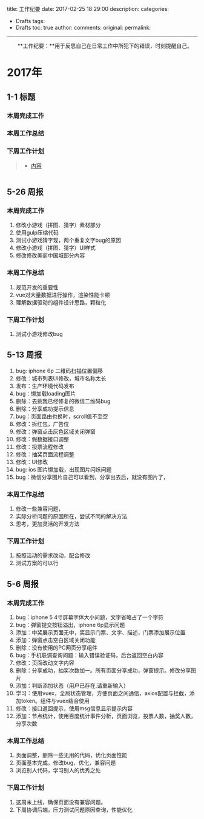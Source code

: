 title: 工作纪要
date: 2017-02-25 18:29:00
description: 
categories:
- Drafts
tags:
- Drafts
toc: true
author:
comments:
original:
permalink: 
---
　　**工作纪要：**用于反思自己在日常工作中所犯下的错误，时刻提醒自己。
<!-- more -->

# 2017年
## 1-1 标题
### 本周完成工作
### 本周工作总结
### 下周工作计划
> - [内容](链接 "描述")
```
```

## 5-26 周报
### 本周完成工作
1. 修改小游戏（拼图、猜字）素材部分
2. 使用gulp压缩代码
3. 测试小游戏猜字现，两个重复文字bug的原因
4. 修改小游戏（拼图、猜字）UI样式
5. 修改修改美丽中国城部分内容

### 本周工作总结
1. 规范开发的重要性
2. vue对大量数据进行操作，渲染性能卡顿
3. 理解数据驱动的组件设计思路，颗粒化

### 下周工作计划
1. 测试小游戏修改bug

## 5-13 周报
1. bug: iphone 6p 二维码扫描位置偏移
2. 修改：城市列表UI修改，城市名称太长
3. 发布：生产环境代码发布
4. bug：懒加载loading图片
5. 删除：去挑我已经修复的微信二维码bug
6. 删除：分享成功提示信息
7. bug：页面路由也换时，scroll值不至空
8. 修改：拆红包，广告位
9. 修改：弹窗点击灰色区域关闭弹窗
10. 修改：假数据接口调整
11. 修改：投票流程修改
12. 修改：抽奖页面流程调整
13. 修改：UI修改
14. bug: ios 图片懒加载，出现图片闪烁问题
15. bug：微信分享图片自己可以看到，分享出去后，就没有图片了，

### 本周工作总结
1. 修改一些兼容问题，
2. 实际分析问题的原因所在，尝试不同的解决方法
3. 思考，更加灵活的开发方法

### 下周工作计划
1. 按照活动的需求改动，配合修改
2. 测试方案的可以行

## 5-6 周报
### 本周完成工作
1. bug：iphone 5 4寸屏幕字体大小问题，文字省略占了一个字符
1. bug：弹窗提交按钮溢出，iphone 6p显示问题
1. 添加：中奖展示页面无中，奖显示门票、文字、描述，门票添加展示位置
1. 添加：弹窗点击空白区域关闭功能
1. 删除：没有使用的PC网页分享组件
1. bug：手机联调查询问题：输入错误验证码，后台返回空白内容
1. 修改：页面改动文字内容
1. 删除：分享成功，抽奖次数加一。所有页面分享成功，弹窗提示。修改分享图片
1. 添加：判断添加状态（用户已存在,请重新输入）
1. 学习：使用vuex，全局状态管理，方便页面之间通信，axios配置与拦截，添加token。组件与vuex结合使用
1. 修改：接口返回提示，使用msg信息显示提示内容
1. 添加：节点统计，使用百度统计事件分析，页面浏览，投票人数，抽奖人数，分享次数

### 本周工作总结
1. 页面调整，删除一些无用的代码，优化页面性能
1. 页面基本完成，修改bug，优化，兼容问题
1. 浏览别人代码，学习别人的优秀之处

### 下周工作计划
1. 这周末上线，确保页面没有兼容问题。
2. 下周协调后端，压力测试问题原因查询，性能优化
